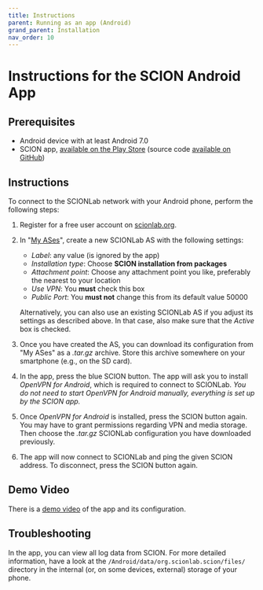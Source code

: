 ```yaml
---
title: Instructions
parent: Running as an app (Android)
grand_parent: Installation
nav_order: 10
---
```


# Instructions for the SCION Android App

## Prerequisites
- Android device with at least Android 7.0
- SCION app, [available on the Play Store](https://play.google.com/store/apps/details?id=org.scionlab.scion) (source code [available on GitHub](https://github.com/netsys-lab/scion-android))

## Instructions
To connect to the SCIONLab network with your Android phone, perform the following steps:

1.  Register for a free user account on [scionlab.org](https://www.scionlab.org/).
2.  In "[My ASes](https://www.scionlab.org/user/)", create a new SCIONLab AS with the following settings:
    
    *   _Label_: any value (is ignored by the app)
    *   _Installation type_: Choose **SCION installation from packages**
    *   _Attachment point_: Choose any attachment point you like, preferably the nearest to your location
    *   _Use VPN_: You **must** check this box
    *   _Public Port_: You **must not** change this from its default value 50000
    
    Alternatively, you can also use an existing SCIONLab AS if you adjust its settings as described above. In that case, also make sure that the _Active_ box is checked.
3.  Once you have created the AS, you can download its configuration from "My ASes" as a _.tar.gz_ archive. Store this archive somewhere on your smartphone (e.g., on the SD card).
4.  In the app, press the blue SCION button. The app will ask you to install _OpenVPN for Android_, which is required to connect to SCIONLab. _You do not need to start OpenVPN for Android manually, everything is set up by the SCION app._
5.  Once _OpenVPN for Android_ is installed, press the SCION button again. You may have to grant permissions regarding VPN and media storage. Then choose the _.tar.gz_ SCIONLab configuration you have downloaded previously.
6.  The app will now connect to SCIONLab and ping the given SCION address. To disconnect, press the SCION button again.

## Demo Video
There is a [demo video](https://youtu.be/yQVDg6egeNg) of the app and its configuration.

## Troubleshooting
In the app, you can view all log data from SCION. For more detailed information, have a look at the `/Android/data/org.scionlab.scion/files/` directory in the internal (or, on some devices, external) storage of your phone.
